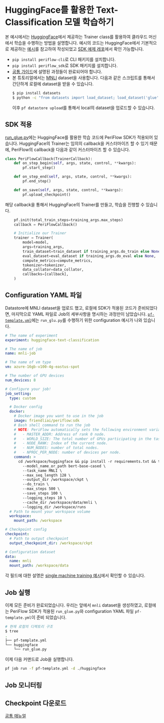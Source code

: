 # HuggingFace를 활용한 Text-Classification 모델 학습하기

본 예시에서는 [HuggingFace](https://github.com/huggingface/transformers)에서 제공하는 Trainer class를 활용하여 클라우드 머신에서 학습을 수행하는 방법을 설명합니다. 예시의 코드는 HuggingFace에서 기본적으로 제공하는 [예시](https://github.com/huggingface/transformers/blob/main/examples/pytorch/text-classification/run_glue.py)를 참고하여 작성되었고 [SDK 예제 레포](https://github.com/friendliai/periflow-python-sdk/tree/main/examples/huggingface)에서 확인 가능합니다.

- `pip install periflow-cli`로 CLI 패키지를 설치합니다.
- `pip install periflow_sdk`로 SDK 패키지를 설치합니다.
- [공통 가이드](./common_step.md)에 설명된 과정들이 완료되어야 합니다.
- 본 튜토리얼에서는 [MNLI](https://cims.nyu.edu/~sbowman/multinli/) dataset을 사용합니다.
다음과 같은 스크립트를 통해서 간단하게 로컬에 dataset을 받을 수 있습니다.
  ```sh
  $ pip install datasets
  $ python -c "from datasets import load_dataset; load_dataset('glue', 'mnli', cache_dir='./mnli')"
  ```
  이후 `pf datastore upload`를 통해서 local의 dataset을 업로드할 수 있습니다.


## SDK 적용

[run_glue.py](https://github.com/friendliai/periflow-python-sdk/blob/main/examples/huggingface/run_glue.py)에는 HuggingFace를 활용한 학습 코드에 PeriFlow SDK가 적용되어 있습니다. HuggingFace의 Trainer는 임의의 callback을 커스터마이즈 할 수 있기 때문에, PeriFlow의 callback을 다음과 같이 커스터마이즈 할 수 있습니다.

```python
class PeriFlowCallback(TrainerCallback):
    def on_step_begin(self, args, state, control, **kwargs):
        pf.start_step()

    def on_step_end(self, args, state, control, **kwargs):
        pf.end_step()

    def on_save(self, args, state, control, **kwargs):
        pf.upload_checkpoint()
```

해당 callback을 통해서 HuggingFace의 Trainer를 만들고, 학습을 진행할 수 있습니다.

```python
    pf.init(total_train_steps=training_args.max_steps)
    callback = PeriFlowCallback()

    # Initialize our Trainer
    trainer = Trainer(
        model=model,
        args=training_args,
        train_dataset=train_dataset if training_args.do_train else None,
        eval_dataset=eval_dataset if training_args.do_eval else None,
        compute_metrics=compute_metrics,
        tokenizer=tokenizer,
        data_collator=data_collator,
        callbacks=[callback],
    )
```

## Configuration YAML 파일

Datastore에 MNLI dataset을 업로드 했고, 로컬에 SDK가 적용된 코드가 준비되었다면, 마지막으로 YAML 파일로 Job의 세부사항을 명시하는 과정만이 남았습니다. [`pf-template.yml`](https://github.com/friendliai/periflow-python-sdk/blob/main/examples/huggingface/pf-template.yml)에는 `run_glu.py`를 수행하기 위한 configuration 예시가 나와 있습니다.

```yaml
# The name of experiment
experiment: huggingface-text-classification

# The name of job
name: mnli-job

# The name of vm type
vm: azure-16gb-v100-4g-eastus-spot

# The number of GPU devices
num_devices: 8

# Configure your job!
job_setting:
  type: custom

  # Docker config
  docker:
    # Docker image you want to use in the job
    image: friendliai/periflow:sdk
    # Bash shell command to run the job
    # NOTE: PeriFlow automatically sets the following environment variables for PyTorch DDP.
    #   - MASTER_ADDR: Address of rank 0 node.
    #   - WORLD_SIZE: The total number of GPUs participating in the task.
    #   - NODE_RANK: Index of the current node.
    #   - NUM_NODES: number of total nodes.
    #   - NPROC_PER_NODE: number of devices per node.
    command: >
      cd /workspace/huggingface && pip install -r requirements.txt && torchrun --nnodes $NUM_NODES --node_rank $NODE_RANK --master_addr $MASTER_ADDR --master_port 6000 --nproc_per_node $NPROC_PER_NODE run_glue.py \
        --model_name_or_path bert-base-cased \
        --task_name MNLI \
        --max_seq_length 128 \
        --output_dir /workspace/ckpt \
        --do_train \
        --max_steps 500 \
        --save_steps 100 \
        --logging_steps 10 \
        --cache_dir /workspace/data/mnli \
        --logging_dir /workspace/runs
  # Path to mount your workspace volume
  workspace:
    mount_path: /workspace

# Checkpoint config
checkpoint:
  # Path to output checkpoint
  output_checkpoint_dir: /workspace/ckpt

# Configuration dataset
data:
  name: mnli
  mount_path: /workspace/data
```

각 필드에 대한 설명은 [single machine training 예시](https://github.com/friendliai/periflow-cli/blob/tutorial-md/doc/tutorial/kr/single_machine_training.md)에서 확인할 수 있습니다.

## Job 실행

이제 모든 준비가 완료되었습니다. 우리는 앞에서 `mnli` dataset을 생성하였고, 로컬에는 PeriFlow SDK가 적용된 `run_glue.py`와 configuration YAML 파일 `pf-template.yml`이 준비 되었습니다.

```sh
# 현재 로컬의 디렉토리 구조
$ tree
.
├── pf-template.yml
└── huggingface
    └── run_glue.py
```

이제 다음 커맨드로 Job을 실행합니다.

```sh
pf job run -f pf-template.yml -d ./huggingface
```

## Job 모니터링

## Checkpoint 다운로드

[공통 매뉴얼](./common_step.md#checkpoint-다운로드)
